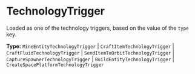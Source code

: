 # TechnologyTrigger

Loaded as one of the technology triggers, based on the value of the `type` key.

**Type:** `MineEntityTechnologyTrigger` | `CraftItemTechnologyTrigger` | `CraftFluidTechnologyTrigger` | `SendItemToOrbitTechnologyTrigger` | `CaptureSpawnerTechnologyTrigger` | `BuildEntityTechnologyTrigger` | `CreateSpacePlatformTechnologyTrigger`

